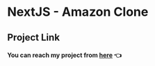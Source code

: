# NextJS - Amazon Clone

<!-- stripe listen --forward-to localhost:3000/api/webhook -->

<!-- // GOOGLE_ID: process.env.GOOGLE_ID,
// GOOGLE_SECRET: process.env.GOOGLE_SECRET,
// STRIPE_SECRET_KEY:process.env.STRIPE_SECRET_KEY,
// STRIPE_SIGNING_SECRET:process.env.STRIPE_SIGNING_SECRET,
// FIREBASE_API_KEY: process.env.FIREBASE_API_KEY,
// FIREBASE_AUTH_DOMAIN: process.env.FIREBASE_AUTH_DOMAIN,
// FIREBASE_PROJECT_ID: process.env.FIREBASE_PROJECT_ID,
// FIREBASE_STORAGE_BUCKET: process.env.FIREBASE_STORAGE_BUCKET,
// FIREBASE_MESSAGING_SENDER_ID: process.env.FIREBASE_MESSAGING_SENDER_ID,
// FIREBASE_APP_ID: process.env.FIREBASE_APP_ID, -->



## Project Link

#### You can reach my project from [here](https://rafid001amazon.netlify.app) 👈
